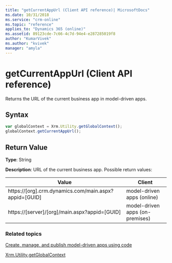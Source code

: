 ```yaml
---
title: "getCurrentAppUrl (Client API reference)| MicrosoftDocs"
ms.date: 10/31/2018
ms.service: "crm-online"
ms.topic: "reference"
applies_to: "Dynamics 365 (online)"
ms.assetid: 89123cde-7c66-4c7d-94e4-e287285019f8
author: "KumarVivek"
ms.author: "kvivek"
manager: "amyla"
---
```

# getCurrentAppUrl (Client API reference)



Returns the URL of the current business app in model-driven apps.

## Syntax

```JavaScript
var globalContext = Xrm.Utility.getGlobalContext();
globalContext.getCurrentAppUrl();
``` 

## Return Value

**Type**: String

**Description**: URL of the current business app. Possible return values:

|Value |Client |
|---|---|
|https://[org].crm.dynamics.com/main.aspx?appid=[GUID]|model-driven apps (online)|
|https://[server]/[org]/main.aspx?appid=[GUID]|model-driven apps (on-premises)|

### Related topics

[Create, manage, and publish model-driven apps using code](../../../../create-manage-model-driven-apps-using-code.md)

[Xrm.Utility.getGlobalContext](../getGlobalContext.md) 



